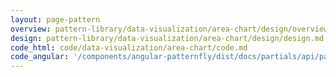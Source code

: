 ```yaml
---
layout: page-pattern
overview: pattern-library/data-visualization/area-chart/design/overview.md
design: pattern-library/data-visualization/area-chart/design/design.md
code_html: code/data-visualization/area-chart/code.md
code_angular: '/components/angular-patternfly/dist/docs/partials/api/patternfly.charts.directive.pfDonutPctChart.html'
---
```

